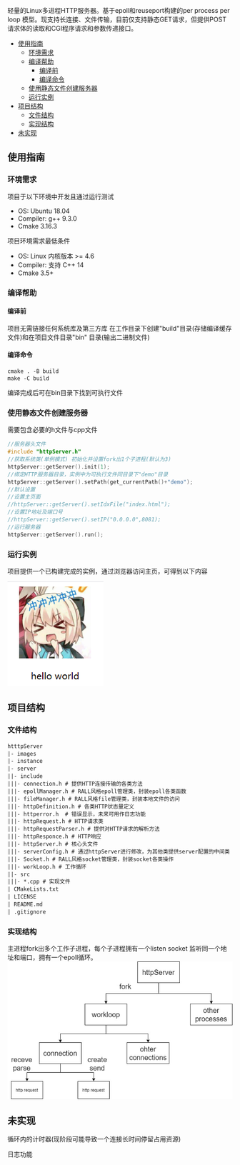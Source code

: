 轻量的Linux多进程HTTP服务器。基于epoll和reuseport构建的per process per loop 模型。现支持长连接、文件传输，目前仅支持静态GET请求，但提供POST请求体的读取和CGI程序请求和参数传递接口。

   * [使用指南](#使用指南)
      * [环境需求](#环境需求)
      * [编译帮助](#编译帮助)
         * [编译前](#编译前)
         * [编译命令](#编译命令)
      * [使用静态文件创建服务器](#使用静态文件创建服务器)
      * [运行实例](#运行实例)
   * [项目结构](#项目结构)
      * [文件结构](#文件结构)
      * [实现结构](#实现结构)
   * [未实现](#未实现)

## 使用指南

### 环境需求
 
项目于以下环境中开发且通过运行测试

- OS: Ubuntu 18.04
- Compiler: g++ 9.3.0
- Cmake 3.16.3

项目环境需求最低条件

- OS: Linux 内核版本 >= 4.6
- Compiler: 支持 C++ 14
- Cmake 3.5+

### 编译帮助

#### 编译前
项目无需链接任何系统库及第三方库
在工作目录下创建"build"目录(存储编译缓存文件)和在项目文件目录"bin" 目录(输出二进制文件)

#### 编译命令
``` shell 
cmake . -B build
make -C build
```
编译完成后可在bin目录下找到可执行文件

### 使用静态文件创建服务器
需要包含必要的h文件与cpp文件
``` cpp
//服务器头文件
#include "httpServer.h"
//获取系统类(单例模式) 初始化并设置fork出1个子进程(默认为3)
httpServer::getServer().init(1);
//绑定HTTP服务器目录，实例中为可执行文件同目录下"demo"目录
httpServer::getServer().setPath(get_currentPath()+"demo");
//默认设置
//设置主页面
//httpServer::getServer().setIdxFile("index.html");
//设置IP地址及端口号
//httpServer::getServer().setIP("0.0.0.0",8081);
//运行服务器
httpServer::getServer().run();
```

### 运行实例
项目提供一个已构建完成的实例，通过浏览器访问主页，可得到以下内容

![image](images/1.png)

## 项目结构

### 文件结构
``` txt
htttpServer
|- images
|- instance 
|- server
||- include
|||- connection.h # 提供HTTP连接传输的各类方法
|||- epollManager.h # RALL风格epoll管理类，封装epoll各类函数
|||- fileManager.h # RALL风格file管理类，封装本地文件的访问
|||- httpDefinition.h # 各类HTTP状态量定义
|||- httperror.h  # 错误显示，未来可用作日志功能
|||- httpRequest.h # HTTP请求类
|||- httpRequestParser.h # 提供对HTTP请求的解析方法
|||- httpResponce.h # HTTP响应
|||- httpServer.h # 核心头文件
|||- serverConfig.h # 通过httpServer进行修改，为其他类提供server配置的中间类
|||- Socket.h # RALL风格socket管理类，封装socket各类操作
|||- workLoop.h # 工作循环
||- src
|||- *.cpp # 实现文件
| CMakeLists.txt
| LICENSE
| README.md      
| .gitignore
```
### 实现结构

主进程fork出多个工作子进程，每个子进程拥有一个listen socket 监听同一个地址和端口，拥有一个epoll循环。
![image](images/2.jpg)

## 未实现

循环内的计时器(现阶段可能导致一个连接长时间停留占用资源)

日志功能